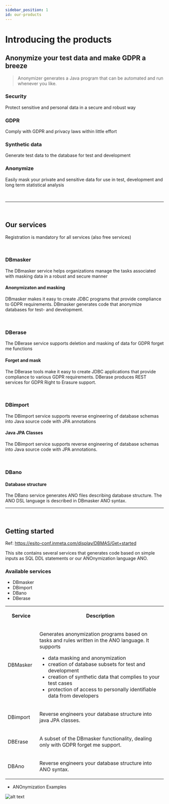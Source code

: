 ```yaml
---
sidebar_position: 1
id: our-products
---
```


# Introducing the products
<!-- markdownlint-disable MD033 - makes html allowed -->

## Anonymize your test data and make GDPR a breeze

> Anonymizer generates a Java program that can be automated and run whenever you like.

### Security

Protect sensitive and personal data in a secure and robust way

### GDPR

Comply with GDPR and privacy laws within little effort

### Synthetic data

Generate test data to the database for test and development

### Anonymize

Easily mask your private and sensitive data for use in test, development and long term statistical analysis

&nbsp;

---
&nbsp;

## Our services

Registration is mandatory for all services (also free services)

&nbsp;

### DBmasker

The DBmasker service helps organizations manage the tasks associated with masking data in a robust and secure manner

#### Anonymizaton and masking

DBmasker makes it easy to create JDBC programs that provide compliance to GDPR requirements. DBmasker generates code that anonymize databases for test- and development.

&nbsp;

### DBerase

The DBerase service supports deletion and masking of data for GDPR forget me functions

#### Forget and mask

The DBerase tools make it easy to create JDBC applications that provide compliance to various GDPR requirements. DBerase produces REST services for GDPR Right to Erasure support.

&nbsp;

### DBimport

The DBimport service supports reverse engineering of database schemas into Java source code with JPA annotations

#### Java JPA Classes

The DBimport service supports reverse engineering of database schemas into Java source code with JPA annotations.

&nbsp;

### DBano

#### Database structure

The DBano service generates ANO files describing database structure. The ANO DSL language is described in DBmasker ANO syntax.

---

&nbsp;

## Getting started

Ref: <https://esito-conf.inmeta.com/display/DBMAS/Get+started>

This site contains several services that generates code based on simple inputs as SQL DDL statements or our ANOnymization language ANO.

### Available services

* DBmasker
* DBimport
* DBano
* DBerase

<table width="100%" >
<tr>
<th width="20%" >

Service

</th>
<th>

Description

</th>
</tr>

<tr>
<td>

DBMasker

</td>
<td>

Generates anonymization programs based on tasks and rules written in the ANO language. It supports

* data masking and anonymization
* creation of database subsets for test and development
* creation of synthetic data that complies to your test cases
* protection of access to personally identifiable data from developers

</td>

</tr>

<tr>
<td >

DBimport

</td>
<td >

Reverse engineers your database structure into java JPA classes.

</td>

</tr>

<tr>
<td >

DBErase

</td>
<td >

A subset of the DBmasker functionality, dealing only with GDPR forget me support.

</td>

</tr>

<tr>
<td >

DBAno

</td>
<td >

Reverse engineers your database structure into ANO syntax.

</td>

</tr>

</table>

* ANOnymization Examples

[subscription]: /img/docs/subscription.png "Logged in dashboard"
![alt text][subscription]
